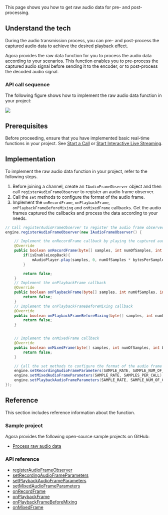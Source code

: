 This page shows you how to get raw audio data for pre- and post-processing.

## Understand the tech

During the audio transmission process, you can pre- and post-process the captured audio data to achieve the desired playback effect.

Agora provides the raw data function for you to process the audio data according to your scenarios. This function enables you to pre-process the captured audio signal before sending it to the encoder, or to post-process the decoded audio signal.

### API call sequence

The following figure shows how to implement the raw audio data function in your project:

![](https://web-cdn.agora.io/docs-files/1615535771289)

## Prerequisites

Before proceeding, ensure that you have implemented basic real-time functions in your project. See [Start a Call](./start_call_android?platform=Android) or [Start Interactive Live Streaming](./start_live_android?platform=Android).

## Implementation

To implement the raw audio data function in your project, refer to the following steps.

1. Before joining a channel, create an `IAudioFrameObserver` object and then call `registerAudioFrameObserver` to register an audio frame observer.
2. Call the `set` methods to configure the format of the audio frame.
3. Implement the `onRecordFrame`, `onPlaybackFrame`, `onPlaybackFrameBeforeMixing` and `onMixedFrame` callbacks. Get the audio frames captured the callbacks and process the data according to your needs.

```java
// Call registerAudioFrameObserver to register the audio frame observer and pass in an IAudioFrameObserver object.
engine.registerAudioFrameObserver(new IAudioFrameObserver() {

    // Implement the onRecordFrame callback by playing the captured audio frame.
    @Override
    public boolean onRecordFrame(byte[] samples, int numOfSamples, int bytesPerSample, int channels, int samplesPerSec) {
        if(isEnableLoopBack){
            mAudioPlayer.play(samples, 0, numOfSamples * bytesPerSample);
        }

        return false;
    }
    // Implement the onPlaybackFrame callback
    @Override
    public boolean onPlaybackFrame(byte[] samples, int numOfSamples, int bytesPerSample, int channels, int samplesPerSec) {
        return false;
    }
    // Implement the onPlaybackFrameBeforeMixing callback
    @Override
    public boolean onPlaybackFrameBeforeMixing(byte[] samples, int numOfSamples, int bytesPerSample, int channels, int samplesPerSec, int uid) {
        return false;
    }


    // Implement the onMixedFrame callback
    @Override
    public boolean onMixedFrame(byte[] samples, int numOfSamples, int bytesPerSample, int channels, int samplesPerSec) {
        return false;
    }

    // Call the set methods to configure the format of the audio frame captured by each callback.
    engine.setRecordingAudioFrameParameters(SAMPLE_RATE, SAMPLE_NUM_OF_CHANNEL, Constants.RAW_AUDIO_FRAME_OP_MODE_READ_WRITE,SAMPLES_PER_CALL);
    engine.setMixedAudioFrameParameters(SAMPLE_RATE, SAMPLES_PER_CALL);
    engine.setPlaybackAudioFrameParameters(SAMPLE_RATE, SAMPLE_NUM_OF_CHANNEL, Constants.RAW_AUDIO_FRAME_OP_MODE_READ_WRITE,SAMPLES_PER_CALL);
});
```

## Reference

This section includes reference information about the function.

### Sample project

Agora provides the following open-source sample projects on GitHub:

- [Process raw audio data](https://github.com/AgoraIO/API-Examples/blob/dev/3.6.200/Android/APIExample/app/src/main/java/io/agora/api/example/examples/advanced/ProcessAudioRawData.java)

### API reference

- [registerAudioFrameObserver](./API%20Reference/java/classio_1_1agora_1_1rtc_1_1_rtc_engine.html#a57eaa3859be21cd327763fc316197fff)
- [setRecordingAudioFrameParameters](./API%20Reference/java/classio_1_1agora_1_1rtc_1_1_rtc_engine.html#a682a8c493660bb565a38869dcc84c73e)
- [setPlaybackAudioFrameParameters](./API%20Reference/java/classio_1_1agora_1_1rtc_1_1_rtc_engine.html#a07e30f884f4dae8c7ddba740aeb008f1)
- [setMixedAudioFrameParameters](./API%20Reference/java/classio_1_1agora_1_1rtc_1_1_rtc_engine.html#a24da4130cac855befeac9b2f2e6e751f)
- [onRecordFrame](./API%20Reference/java/interfaceio_1_1agora_1_1rtc_1_1_i_audio_frame_observer.html#a386c3a451ce95f796d64e83006d7779c)
- [onPlaybackFrame](./API%20Reference/java/interfaceio_1_1agora_1_1rtc_1_1_i_audio_frame_observer.html#a3781dd30d34a0634140872a9dd131488)
- [onPlaybackFrameBeforeMixing](./API%20Reference/java/interfaceio_1_1agora_1_1rtc_1_1_i_audio_frame_observer.html#ab43c709bdbce83f907b00710b48d8d56)
- [onMixedFrame](./API%20Reference/java/interfaceio_1_1agora_1_1rtc_1_1_i_audio_frame_observer.html#a81794255075807161fa1a3c13e23db2c)